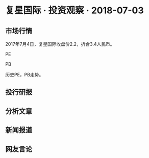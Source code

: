# 复星国际 · 投资观察 · 2018-07-03
## 市场行情

2017年7月4日，复星国际收盘价2.2，折合3.4人民币。

PE

PB

历史PE，PB走势。

## 投行研报

## 分析文章

## 新闻报道

## 网友言论